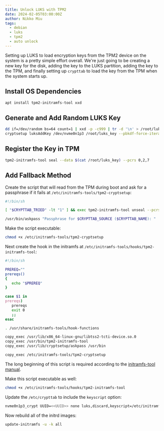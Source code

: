 ```yaml
---
title: Unlock LUKS with TPM2
date: 2024-02-05T03:00:00Z
author: Nikko Miu
tags:
  - debian
  - luks
  - tpm2
  - auto unlock
---
```


Setting up LUKS to load encryption keys from the TPM2 device on the system is a pretty simple effort overall. We're just
going to be creating a new key for the disk, adding the key to the LUKS partition, adding the key to the TPM, and
finally setting up `crypttab` to load the key from the TPM when the system starts up.

<!--more-->

## Install OS Dependencies

```bash
apt install tpm2-initramfs-tool xxd
```

## Generate and Add Random LUKS Key

```bash
dd if=/dev/random bs=64 count=1 | xxd -p -c999 | tr -d '\n' > /root/luks_key
cryptsetup luksAddKey /dev/nvme0n1p3 /root/luks_key --pbkdf-force-iterations=4 --pbkdf-parallel=1 --pbkdf-memory=32
```

## Register the Key in TPM

```bash
tpm2-initramfs-tool seal --data $(cat /root/luks_key) --pcrs 0,2,7
```

## Add Fallback Method

Create the script that will read from the TPM during boot and ask for a passphrase if it fails at `/etc/initramfs-tools/tpm2-cryptsetup`:

```bash
#!/bin/sh

[ "$CRYPTTAB_TRIED" -lt "1" ] && exec tpm2-initramfs-tool unseal --pcrs 0,2,7

/usr/bin/askpass "Passphrase for $CRYPTTAB_SOURCE ($CRYPTTAB_NAME): "
```

Make the script executable:

```bash
chmod +x /etc/initramfs-tools/tpm2-cryptsetup
```

Next create the hook in the initramfs at `/etc/initramfs-tools/hooks/tpm2-initramfs-tool`:

```bash
#!/bin/sh

PREREQ=""
prereqs()
{
   echo "$PREREQ"
}

case $1 in
prereqs)
   prereqs
   exit 0
   ;;
esac

. /usr/share/initramfs-tools/hook-functions

copy_exec /usr/lib/x86_64-linux-gnu/libtss2-tcti-device.so.0
copy_exec /usr/bin/tpm2-initramfs-tool
copy_exec /usr/lib/cryptsetup/askpass /usr/bin

copy_exec /etc/initramfs-tools/tpm2-cryptsetup
```

The long beginning of this script is required according to the [initramfs-tool manual](https://manpages.debian.org/buster/initramfs-tools-core/initramfs-tools.7.en.html#Header).

Make this script executable as well:

```bash
chmod +x /etc/initramfs-tools/hooks/tpm2-initramfs-tool
```

Update the `/etc/crypttab` to include the `keyscript` option:

```bash
nvme0n1p3_crypt UUID=<<UUID>> none luks,discard,keyscript=/etc/initramfs-tools/tpm2-cryptsetup
```

Now rebuild all of the initrd images:

```bash
update-initramfs -u -k all
```
